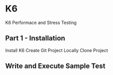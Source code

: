 # K6
K6 Performace and Stress Testing 

## Part 1 - Installation
Install K6
Create Git Project
Locally Clone Project

## Write and Execute Sample Test
